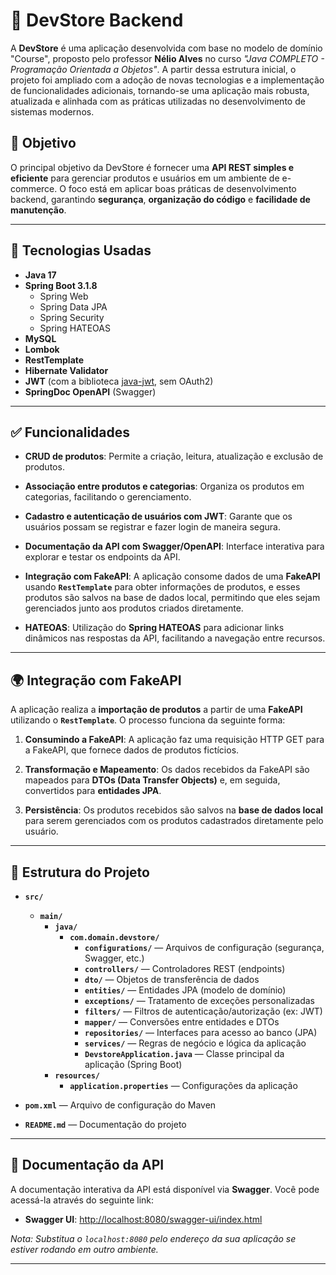 # 🛒 DevStore Backend

A **DevStore** é uma aplicação desenvolvida com base no modelo de domínio "Course", proposto pelo professor **Nélio Alves** no curso _"Java COMPLETO - Programação Orientada a Objetos"_. A partir dessa estrutura inicial, o projeto foi ampliado com a adoção de novas tecnologias e a implementação de funcionalidades adicionais, tornando-se uma aplicação mais robusta, atualizada e alinhada com as práticas utilizadas no desenvolvimento de sistemas modernos.

## 🎯 Objetivo

O principal objetivo da DevStore é fornecer uma **API REST simples e eficiente** para gerenciar produtos e usuários em um ambiente de e-commerce. O foco está em aplicar boas práticas de desenvolvimento backend, garantindo **segurança**, **organização do código** e **facilidade de manutenção**.

---

## 🧰 Tecnologias Usadas

- **Java 17**
- **Spring Boot 3.1.8**
  - Spring Web
  - Spring Data JPA
  - Spring Security
  - Spring HATEOAS
- **MySQL**
- **Lombok**
- **RestTemplate**
- **Hibernate Validator**
- **JWT** (com a biblioteca [java-jwt](https://github.com/auth0/java-jwt), sem OAuth2)
- **SpringDoc OpenAPI** (Swagger)

---

## ✅ Funcionalidades

- **CRUD de produtos**: Permite a criação, leitura, atualização e exclusão de produtos.

- **Associação entre produtos e categorias**: Organiza os produtos em categorias, facilitando o gerenciamento.

- **Cadastro e autenticação de usuários com JWT**: Garante que os usuários possam se registrar e fazer login de maneira segura.

- **Documentação da API com Swagger/OpenAPI**: Interface interativa para explorar e testar os endpoints da API.

- **Integração com FakeAPI**: A aplicação consome dados de uma **FakeAPI** usando **`RestTemplate`** para obter informações de produtos, e esses produtos são salvos na base de dados local, permitindo que eles sejam gerenciados junto aos produtos criados diretamente.

- **HATEOAS**: Utilização do **Spring HATEOAS** para adicionar links dinâmicos nas respostas da API, facilitando a navegação entre recursos.


---

## 🌍 Integração com FakeAPI

A aplicação realiza a **importação de produtos** a partir de uma **FakeAPI** utilizando o **`RestTemplate`**. O processo funciona da seguinte forma:

1. **Consumindo a FakeAPI**: A aplicação faz uma requisição HTTP GET para a FakeAPI, que fornece dados de produtos fictícios.

2. **Transformação e Mapeamento**: Os dados recebidos da FakeAPI são mapeados para **DTOs (Data Transfer Objects)** e, em seguida, convertidos para **entidades JPA**.

3. **Persistência**: Os produtos recebidos são salvos na **base de dados local** para serem gerenciados com os produtos cadastrados diretamente pelo usuário.

---

## 📁 Estrutura do Projeto

- **`src/`**
  - **`main/`**
    - **`java/`**
      - **`com.domain.devstore/`**
        - **`configurations/`** — Arquivos de configuração (segurança, Swagger, etc.)
        - **`controllers/`** — Controladores REST (endpoints)
        - **`dto/`** — Objetos de transferência de dados
        - **`entities/`** — Entidades JPA (modelo de domínio)
        - **`exceptions/`** — Tratamento de exceções personalizadas
        - **`filters/`** — Filtros de autenticação/autorização (ex: JWT)
        - **`mapper/`** — Conversões entre entidades e DTOs
        - **`repositories/`** — Interfaces para acesso ao banco (JPA)
        - **`services/`** — Regras de negócio e lógica da aplicação
        - **`DevstoreApplication.java`** — Classe principal da aplicação (Spring Boot)
    - **`resources/`**
      - **`application.properties`** — Configurações da aplicação


- **`pom.xml`** — Arquivo de configuração do Maven
- **`README.md`** — Documentação do projeto

---

## 📄 Documentação da API

A documentação interativa da API está disponível via **Swagger**. Você pode acessá-la através do seguinte link:

- **Swagger UI**: [http://localhost:8080/swagger-ui/index.html](http://localhost:8080/swagger-ui/index.html)

*Nota: Substitua o `localhost:8080` pelo endereço da sua aplicação se estiver rodando em outro ambiente.*

---

